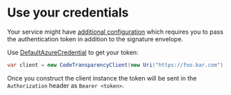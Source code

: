 # Use your credentials

Your service might have [additional configuration][CTS_configuration_doc] which requires you to pass the authentication token in addition to the signature envelope.

Use [DefaultAzureCredential][default_cred_ref] to get your token:

```C# Snippet:CodeTransparencySample3_CreateClientWithCredentials
var client = new CodeTransparencyClient(new Uri("https://foo.bar.com"), new AzureKeyCredential("token"), options);
```

Once you construct the client instance the token will be sent in the `Authorization` header as `Bearer <token>`.

[CTS_configuration_doc]: https://github.com/microsoft/scitt-ccf-ledger/blob/main/docs/configuration.md
[default_cred_ref]: https://github.com/Azure/azure-sdk-for-net/blob/main/sdk/identity/Azure.Identity/README.md#defaultazurecredential

